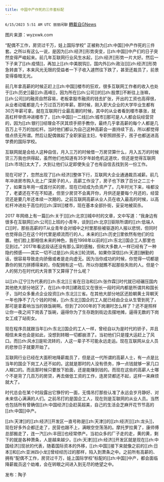 ```yaml
---
title: 中国中产作死的三件套标配
---
```

`6/15/2023 5:51 AM UTC 丽丽闲聊` [轉載自GNews](https://gnews.org/articles/1384909)

图片来源：wyzxwk.com  

“配偶不工作，房贷过千万，娃上国际学校” 正被称为[[zh:中国]]中产作死的三件套。之所以有这么一说，是因为[[zh:经济]]形势突变，[[zh:中国]]中产们的日子突然变得严峻起来。前几年互联网行业风生水起，[[zh:经济]]形势一片大好。然后一下子来了[[zh:疫情]]，再加上[[zh:中美脱钩]]，国内外[[zh:政治]][[zh:经济]]形势急转直下，本来风光无限的受益者一下子收入遽然往下跌了，甚至还裁员了，前景变得昏暗无光。  

前几年拿高薪的时候正赶上[[zh:中国]]楼市的狂欢，很多互联网工作者的收入也处于[[zh:历史]]最[[zh:高峰]]，因为所在[[zh:公司]]的[[zh:股票]]不断往上涨嘛，[[zh:公司]]的融资自然容易，老板拿股市融资的钱去扩张，开出的工资也高得很，从业者动辄都是几十万过百万的年薪。那时候，刚入职大企业的大学毕业生都有30万年薪可拿。就在互联网行业最高潮的时候，其中的从业者看到楼市暴涨，就高杠杆举债冲进楼市了，[[zh:中国]]一二线[[zh:城市]]那可是人人都会玩经营贷的，因为[[zh:银行]]经理会不厌其烦手把手教你，最终几乎拿高薪的每个人都是几百万上千万的加杠杆。当时他们都认为自己这种高薪会一直持续下去，所以都觉得借点债无所谓。然后让配偶做起了全职家庭主妇，专职照顾孩子，孩子也都送进高学费的国际学校。  

互联网就是会给人这种自信，月入三万的时候借一万房贷算什么，月入五万的时候贷三万我也供得起，虽然他们也知道有35岁年龄危机这道坎，但还是觉得互联网[[zh:市场]]太大了，大到让他们认定即使失业了也有自信去找到另一份工作。  

现在可好了，忽然出现了[[zh:经济]]整体下行，互联网大企业通通裁员减薪。前几年冲进房市购入北上广深房子的人，高薪工作没了，房子也下跌了百分之二三十了，如果当年用一成首付买的房，现在已经成为负资产了。几年时光下来，啥都没了，老婆还在不在不知道，但至少房贷不会离开你，月供还是要每个月还的，经营贷还是要几年还本续一次期的。之前互联网高薪从业人员在收入最高的时候，以高杠杆冲进处于高位的[[zh:深圳]]楼市，现在基本全部扑街，妥妥地被双杀。  

2017 年网络上有一篇[[zh:关于]][[zh:北京]]城中村的文章，文中写道：“我身边有很多在互联网[[zh:公司]]上班的小青年，谈到[[zh:北京]]驱除所谓的[[zh:低端人口]]时，那些高薪的IT从业青年会对城中之村里那些被驱逐的人报以悲悯，但同时也觉得自己在这个时代里是顺流而行的人，未来的[[zh:历史]]里依然有他们的位置。他们脸上那相信未来的神色，我在1998年以前的[[zh:东北]]国企工人那里也见到过。” 2017年看这段话还没有那么深的感触，但和大多数人一样已经有了一种隐约预感——其实一切不过是[[zh:风水]]轮流转。如果你深信[[zh:天道]]酬勤的话，很容易导致走向骄傲或者是走向虚无。因为当你成功的时候，你觉得一切都是靠你的努力拼搏得来的，你配拥有这一切，所以你就瞧不起那些失败的人。但是个人的努力在时代的大背景下又算得了什么呢？  

以[[zh:辽宁]]为代表的[[zh:东北]]三省在日治和[[zh:张作霖]]时代就已经碾压国内其他绝大部分地区了，在[[zh:中共]]建政后又在很长一段时间内都是所谓共和国长子，当时众多重点企业投资[[zh:东北]]三省。在其他大部分地区还脸朝黄土背朝天一年也挣不了几个钱的时候，[[zh:东北]]国企的工人就已经由企业从生管到死了，那可是拿着响当当的铁饭碗啊。但到了2000年的下岗潮时怎么样了？还不是照样让你一夜之间下岗丢了饭碗，逼得你为了生存跑到街边去摆地摊，逼得无数的下岗女工成了站街女。  

现在程序员就跟当年[[zh:东北]]国企的工人一样，曾经自以为是时代的骄子，并且相信未来也会是如此，没想到转眼一切都崩溃了。当初他们只是撞大运赶上了风口。而[[zh:风水]]是轮流转的，人这一辈子不可能永远走运。现在互联网从业人员的悲惨日子就要开始了。  

互联网行业已经在大面积地降薪裁员了，但是这一代所谓的高薪人士，有一点是比当年的国企下岗工人还不如的。这就是那时的人没有债务，挣一点钱就够一家几口人糊口的。而且那时候只要放下脸面，还是能赚到钱的。而现在这些的高薪人士哪个不是背了几百万的房贷，再去做低工资的工作，连房贷都还不起，这样一来麻烦就大了。  

时代总会在某个时段露出它狰狞的一面，无情吊打那些认准了永远会岁月静好、对未来信心满满的人们。之前吊打的是国企工人，现在则是互联网的从业人员。当然也包括所有曾确信[[zh:中国经济]]会赶英超美，自己的生活会芝麻开花节节高的[[zh:中国]]中产。  

[[zh:天津]]的[[zh:经济]]开发区一直号称是[[zh:天津]]的[[zh:经济]][[zh:龙头]]，现在好多外企都迁走了，民营也跟不上，满眼空空荡荡的。摩托罗拉黄了，康师傅总部搬走了，连一汽[[zh:丰田]]也经常停产。当初众多的厂子走的走，黄的黄，剩下的就是各种萧条，人是越来越少。[[zh:天津]][[zh:经济]]开发区就是现在[[zh:中国经济]]现状的代表，随着国际资本的外移，[[zh:中国]]接下来就像之前的[[zh:日本]]和[[zh:亚洲四小龙]]曾经经历过的那样，陷入到萧条之中。之前所有高薪的、拥有“配偶不工作，房贷过千万，娃上国际学校”标配的[[zh:中国]]中产，都会面临降薪裁员这个劫难，会在转眼之间进入到无尽的绝望之中。  

发布：陶子



